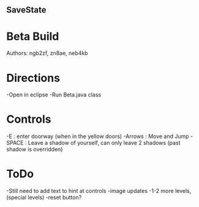 
## SaveState
# Beta Build
Authors: ngb2zf, zn8ae, neb4kb


# Directions

-Open in eclipse
-Run Beta.java class 

# Controls
-E : enter doorway (when in the yellow doors)
-Arrows : Move and Jump
-SPACE : Leave a shadow of yourself, can only leave 2 shadows (past shadow is overridden)

# ToDo
-Still need to add text to hint at controls
-image updates
-1-2 more levels, (special levels)
-reset button?

